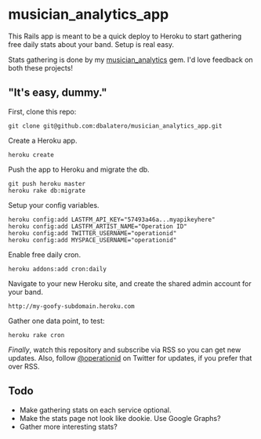 musician\_analytics\_app
======================

This Rails app is meant to be a quick deploy to Heroku to start gathering free daily stats about your band. Setup is real easy.

Stats gathering is done by my [musician_analytics](http://github.com/dbalatero/musician_analytics) gem. I'd love feedback on both these projects!

"It's easy, dummy."
-------------------

First, clone this repo:

    git clone git@github.com:dbalatero/musician_analytics_app.git

Create a Heroku app.

    heroku create

Push the app to Heroku and migrate the db.

    git push heroku master
    heroku rake db:migrate

Setup your config variables.

    heroku config:add LASTFM_API_KEY="57493a46a...myapikeyhere"
    heroku config:add LASTFM_ARTIST_NAME="Operation ID"
    heroku config:add TWITTER_USERNAME="operationid"
    heroku config:add MYSPACE_USERNAME="operationid"

Enable free daily cron.

    heroku addons:add cron:daily

Navigate to your new Heroku site, and create the shared admin account for your band.

    http://my-goofy-subdomain.heroku.com

Gather one data point, to test:

    heroku rake cron

*Finally*, watch this repository and subscribe via RSS so you can get new updates. Also, follow [@operationid](http://twitter.com/operationid) on Twitter for updates, if you prefer that over RSS.

Todo
----

* Make gathering stats on each service optional.
* Make the stats page not look like dookie. Use Google Graphs?
* Gather more interesting stats?
